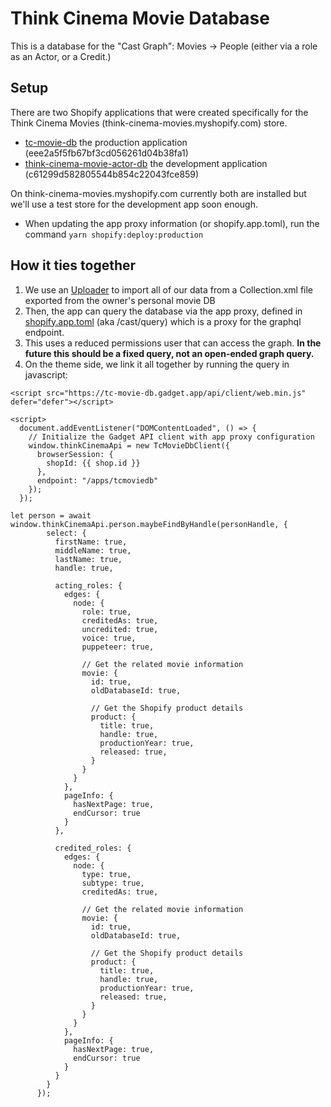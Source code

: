 # Think Cinema Movie Database

This is a database for the "Cast Graph": Movies -> People (either via a role as an Actor, or a Credit.)

## Setup

There are two Shopify applications that were created specifically for the Think Cinema Movies (think-cinema-movies.myshopify.com) store.

- [tc-movie-db](https://partners.shopify.com/4112402/apps/282044792833/overview) the production application (eee2a5f5fb67bf3cd056261d04b38fa1)
- [think-cinema-movie-actor-db](https://partners.shopify.com/4112402/apps/282051772417/overview) the development application (c61299d582805544b854c22043fce859)

On think-cinema-movies.myshopify.com currently both are installed but we'll use a test store for the development app soon enough.

- When updating the app proxy information (or shopify.app.toml), run the command `yarn shopify:deploy:production`

## How it ties together

1. We use an [Uploader](github.com/joshpc/think-cinema-movie-uploader) to import all of our data from a Collection.xml file exported from the owner's personal movie DB
2. Then, the app can query the database via the app proxy, defined in [shopify.app.toml](shopify.app.toml) (aka /cast/query) which is a proxy for the graphql endpoint.
3. This uses a reduced permissions user that can access the graph. **In the future this should be a fixed query, not an open-ended graph query.**
4. On the theme side, we link it all together by running the query in javascript:

```
<script src="https://tc-movie-db.gadget.app/api/client/web.min.js" defer="defer"></script>

<script>
  document.addEventListener("DOMContentLoaded", () => {
    // Initialize the Gadget API client with app proxy configuration
    window.thinkCinemaApi = new TcMovieDbClient({
      browserSession: {
        shopId: {{ shop.id }}
      },
      endpoint: "/apps/tcmoviedb"
    });
  });
```

```
let person = await window.thinkCinemaApi.person.maybeFindByHandle(personHandle, {
        select: {
          firstName: true,
          middleName: true,
          lastName: true,
          handle: true,

          acting_roles: {
            edges: {
              node: {
                role: true,
                creditedAs: true,
                uncredited: true,
                voice: true,
                puppeteer: true,

                // Get the related movie information
                movie: {
                  id: true,
                  oldDatabaseId: true,

                  // Get the Shopify product details
                  product: {
                    title: true,
                    handle: true,
                    productionYear: true,
                    released: true,
                  }
                }
              }
            },
            pageInfo: {
              hasNextPage: true,
              endCursor: true
            }
          },

          credited_roles: {
            edges: {
              node: {
                type: true,
                subtype: true,
                creditedAs: true,

                // Get the related movie information
                movie: {
                  id: true,
                  oldDatabaseId: true,

                  // Get the Shopify product details
                  product: {
                    title: true,
                    handle: true,
                    productionYear: true,
                    released: true,
                  }
                }
              }
            },
            pageInfo: {
              hasNextPage: true,
              endCursor: true
            }
          }
        }
      });
```